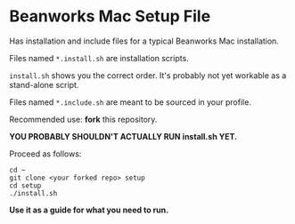 # Beanworks Mac Setup File

Has installation and include files for a typical Beanworks Mac installation.

Files named `*.install.sh` are installation scripts. 

`install.sh` shows you the correct order. It's probably not yet workable as a stand-alone script.

Files named `*.include.sh` are meant to be sourced in your profile.

Recommended use: **fork** this repository. 

**YOU PROBABLY SHOULDN'T ACTUALLY RUN install.sh YET.**

Proceed as follows:
```
cd ~
git clone <your forked repo> setup
cd setup
./install.sh 
```

**Use it as a guide for what you need to run.**